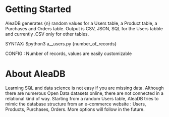 # Getting Started

AleaDB generates {n} random values for a Users table, a Product table, a Purchases and Orders table. 
Output is CSV, JSON, SQL for the Users tabble and currently .CSV only for other tables.

SYNTAX: $python3 a__users.py {number_of_records}

CONFIG : Number of records, values are easily customizable


# About AleaDB

Learning SQL and data science is not easy if you are missing data. Although there are numerous Open Data datasets online, there are not connected in a relational kind of way. Starting from a random Users table, AleaDB tries to mimic the database structure from an e-commerce website : Users, Products, Purchases, Orders. More options will follow in the future. 
